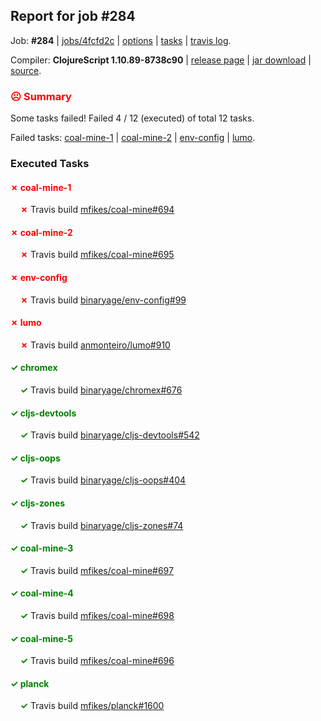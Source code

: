 ## Report for job #284

Job: **#284** | [jobs/4fcfd2c](https://github.com/cljs-oss/canary/commit/4fcfd2cd1b31c4cb7d9d582794a2b032ecaff1b6) | [options](options.edn) | [tasks](tasks.edn) | [travis log](https://travis-ci.org/cljs-oss/canary/builds/348116449).

Compiler: **ClojureScript 1.10.89-8738c90** | [release page](https://github.com/cljs-oss/canary/releases/tag/r1.10.89-8738c90) | [jar download](https://github.com/cljs-oss/canary/releases/download/r1.10.89-8738c90/clojurescript-1.10.89-8738c90.jar) | [source](https://github.com/clojure/clojurescript/commit/8738c90675496a8aad104a47103898557dfd8b53).

### <b style='color:red'>☹ Summary</b>

Some tasks failed! Failed 4 / 12 (executed) of total 12 tasks.

Failed tasks: [coal-mine-1](#-coal-mine-1) | [coal-mine-2](#-coal-mine-2) | [env-config](#-env-config) | [lumo](#-lumo).

### Executed Tasks

#### <b style='color:red'>&#x2717; coal-mine-1</b>
&nbsp;&nbsp;&nbsp;&nbsp;<b style='color:red'>&#x2717;</b> Travis build [mfikes/coal-mine#694](https://travis-ci.org/mfikes/coal-mine/builds/348117806)<br>

#### <b style='color:red'>&#x2717; coal-mine-2</b>
&nbsp;&nbsp;&nbsp;&nbsp;<b style='color:red'>&#x2717;</b> Travis build [mfikes/coal-mine#695](https://travis-ci.org/mfikes/coal-mine/builds/348117808)<br>

#### <b style='color:red'>&#x2717; env-config</b>
&nbsp;&nbsp;&nbsp;&nbsp;<b style='color:red'>&#x2717;</b> Travis build [binaryage/env-config#99](https://travis-ci.org/binaryage/env-config/builds/348117837)<br>

#### <b style='color:red'>&#x2717; lumo</b>
&nbsp;&nbsp;&nbsp;&nbsp;<b style='color:red'>&#x2717;</b> Travis build [anmonteiro/lumo#910](https://travis-ci.org/anmonteiro/lumo/builds/348117818)<br>

#### <b style='color:green'>&#x2713; chromex</b>
&nbsp;&nbsp;&nbsp;&nbsp;<b style='color:green'>&#x2713;</b> Travis build [binaryage/chromex#676](https://travis-ci.org/binaryage/chromex/builds/348117792)<br>

#### <b style='color:green'>&#x2713; cljs-devtools</b>
&nbsp;&nbsp;&nbsp;&nbsp;<b style='color:green'>&#x2713;</b> Travis build [binaryage/cljs-devtools#542](https://travis-ci.org/binaryage/cljs-devtools/builds/348117796)<br>

#### <b style='color:green'>&#x2713; cljs-oops</b>
&nbsp;&nbsp;&nbsp;&nbsp;<b style='color:green'>&#x2713;</b> Travis build [binaryage/cljs-oops#404](https://travis-ci.org/binaryage/cljs-oops/builds/348117802)<br>

#### <b style='color:green'>&#x2713; cljs-zones</b>
&nbsp;&nbsp;&nbsp;&nbsp;<b style='color:green'>&#x2713;</b> Travis build [binaryage/cljs-zones#74](https://travis-ci.org/binaryage/cljs-zones/builds/348117804)<br>

#### <b style='color:green'>&#x2713; coal-mine-3</b>
&nbsp;&nbsp;&nbsp;&nbsp;<b style='color:green'>&#x2713;</b> Travis build [mfikes/coal-mine#697](https://travis-ci.org/mfikes/coal-mine/builds/348117827)<br>

#### <b style='color:green'>&#x2713; coal-mine-4</b>
&nbsp;&nbsp;&nbsp;&nbsp;<b style='color:green'>&#x2713;</b> Travis build [mfikes/coal-mine#698](https://travis-ci.org/mfikes/coal-mine/builds/348117835)<br>

#### <b style='color:green'>&#x2713; coal-mine-5</b>
&nbsp;&nbsp;&nbsp;&nbsp;<b style='color:green'>&#x2713;</b> Travis build [mfikes/coal-mine#696](https://travis-ci.org/mfikes/coal-mine/builds/348117816)<br>

#### <b style='color:green'>&#x2713; planck</b>
&nbsp;&nbsp;&nbsp;&nbsp;<b style='color:green'>&#x2713;</b> Travis build [mfikes/planck#1600](https://travis-ci.org/mfikes/planck/builds/348117860)<br>